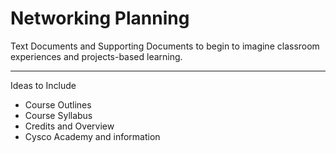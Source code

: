 # Networking Planning
Text Documents and Supporting Documents to begin to imagine classroom experiences and projects-based learning.


---

Ideas to Include
- Course Outlines
- Course Syllabus
- Credits and Overview
- Cysco Academy and information
